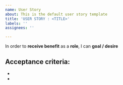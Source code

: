 ```yaml
---
name: User Story
about: This is the default user story template
title: 'USER STORY : <TITLE>'
labels: ''
assignees: ''

---
```


In order to **receive benefit** as a **role**, I can **goal / desire**

Acceptance criteria:
-
-
-
